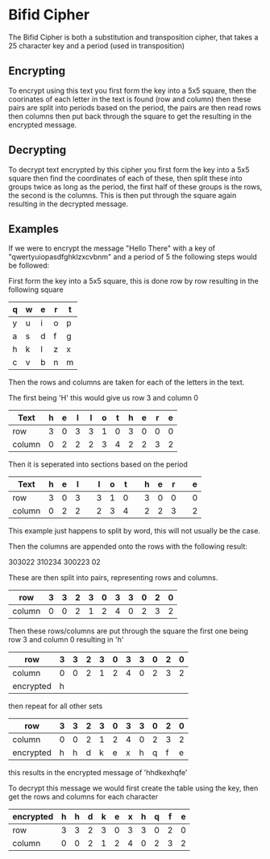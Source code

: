 # Bifid Cipher

The Bifid Cipher is both a substitution and transposition cipher, that takes a 25 character key and a period (used in transposition)

## Encrypting

To encrypt using this text you first form the key into a 5x5 square, then the coorinates of each letter in the text is found (row and column) then these pairs are split into periods based on the period, the pairs are then read rows then columns then put back through the square to get the resulting in the encrypted message. 

## Decrypting

To decrypt text encrypted by this cipher you first form the key into a 5x5 square then find the coordinates of each of these, then split these into groups twice as long as the period, the first half of these groups is the rows, the second is the columns. This is then put through the square again resulting in the decrypted message. 

## Examples

If we were to encrypt the message "Hello There" with a key of "qwertyuiopasdfghklzxcvbnm" and a period of 5 the following steps would be followed:


First form the key into a 5x5 square, this is done row by row resulting in the following square

|q|w|e|r|t|
|-|-|-|-|-|
|y|u|i|o|p|
|a|s|d|f|g|
|h|k|l|z|x|
|c|v|b|n|m|

Then the rows and columns are taken for each of the letters in the text. 

The first being 'H' this would give us row 3 and column 0

|Text  |h|e|l|l|o|t|h|e|r|e|
|------|-|-|-|-|-|-|-|-|-|-|
|row   |3|0|3|3|1|0|3|0|0|0|
|column|0|2|2|2|3|4|2|2|3|2|

Then it is seperated into sections based on the period

|Text  |h|e|l| |l|o|t| |h|e|r| |e|
|------|-|-|-|-|-|-|-|-|-|-|-|-|-|
|row   |3|0|3| |3|1|0| |3|0|0| |0|
|column|0|2|2| |2|3|4| |2|2|3| |2|

This example just happens to split by word, this will not usually be the case.

Then the columns are appended onto the rows with the following result:

303022 310234 300223 02

These are then split into pairs, representing rows and columns. 

|row   |3|3|2|3|0|3|3|0|2|0|
|------|-|-|-|-|-|-|-|-|-|-|
|column|0|0|2|1|2|4|0|2|3|2|


Then these rows/columns are put through the square the first one being row 3 and column 0 resulting in 'h'

|row      |3|3|2|3|0|3|3|0|2|0|
|---------|-|-|-|-|-|-|-|-|-|-|
|column   |0|0|2|1|2|4|0|2|3|2|
|encrypted|h|

then repeat for all other sets

|row      |3|3|2|3|0|3|3|0|2|0|
|---------|-|-|-|-|-|-|-|-|-|-|
|column   |0|0|2|1|2|4|0|2|3|2|
|encrypted|h|h|d|k|e|x|h|q|f|e|

this results in the encrypted message of 'hhdkexhqfe'

To decrypt this message we would first create the table using the key, then get the rows and columns for each character

|encrypted|h|h|d|k|e|x|h|q|f|e|
|---------|-|-|-|-|-|-|-|-|-|-|
|row      |3|3|2|3|0|3|3|0|2|0|
|column   |0|0|2|1|2|4|0|2|3|2|

